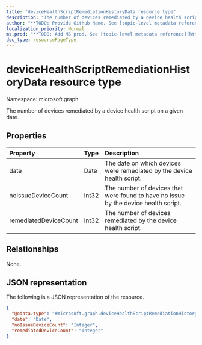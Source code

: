```yaml
---
title: "deviceHealthScriptRemediationHistoryData resource type"
description: "The number of devices remediated by a device health script on a given date."
author: "**TODO: Provide Github Name. See [topic-level metadata reference](https://msgo.azurewebsites.net/add/document/guidelines/metadata.html#topic-level-metadata)**"
localization_priority: Normal
ms.prod: "**TODO: Add MS prod. See [topic-level metadata reference](https://msgo.azurewebsites.net/add/document/guidelines/metadata.html#topic-level-metadata)**"
doc_type: resourcePageType
---
```


# deviceHealthScriptRemediationHistoryData resource type

Namespace: microsoft.graph



The number of devices remediated by a device health script on a given date.

## Properties
|Property|Type|Description|
|:---|:---|:---|
|date|Date|The date on which devices were remediated by the device health script.|
|noIssueDeviceCount|Int32|The number of devices that were found to have no issue by the device health script.|
|remediatedDeviceCount|Int32|The number of devices remediated by the device health script.|

## Relationships
None.

## JSON representation
The following is a JSON representation of the resource.
<!-- {
  "blockType": "resource",
  "@odata.type": "microsoft.graph.deviceHealthScriptRemediationHistoryData"
}
-->
``` json
{
  "@odata.type": "#microsoft.graph.deviceHealthScriptRemediationHistoryData",
  "date": "Date",
  "noIssueDeviceCount": "Integer",
  "remediatedDeviceCount": "Integer"
}
```

